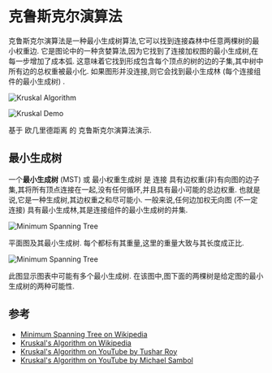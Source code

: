
# 克鲁斯克尔演算法

克鲁斯克尔演算法是一种最小生成树算法,它可以找到连接森林中任意两棵树的最小权重边. 它是图论中的一种贪婪算法,因为它找到了连接加权图的最小生成树,在每一步增加了成本弧. 这意味着它找到形成包含每个顶点的树的边的子集,其中树中所有边的总权重被最小化. 如果图形并没连接,则它会找到最小生成林 (每个连接组件的最小生成树) . 

![Kruskal Algorithm](https://upload.wikimedia.org/wikipedia/commons/5/5c/MST_kruskal_en.gif)

![Kruskal Demo](https://upload.wikimedia.org/wikipedia/commons/b/bb/KruskalDemo.gif)

基于 欧几里德距离 的 克鲁斯克尔演算法演示. 

## 最小生成树

一个**最小生成树** (MST) 或 最小权重生成树 是 连接 具有边权重(非)有向图的边子集,其将所有顶点连接在一起,没有任何循环,并且具有最小可能的总边权重. 也就是说,它是一种生成树,其边权重之和尽可能小. 一般来说,任何边加权无向图 (不一定连接) 具有最小生成林,其是连接组件的最小生成树的并集. 

![Minimum Spanning Tree](https://upload.wikimedia.org/wikipedia/commons/d/d2/Minimum_spanning_tree.svg)

平面图及其最小生成树. 每个都标有其重量,这里的重量大致与其长度成正比. 

![Minimum Spanning Tree](https://upload.wikimedia.org/wikipedia/commons/c/c9/Multiple_minimum_spanning_trees.svg)

此图显示图表中可能有多个最小生成树. 在该图中,图下面的两棵树是给定图的最小生成树的两种可能性. 

## 参考

-   [Minimum Spanning Tree on Wikipedia](https://en.wikipedia.org/wiki/Minimum_spanning_tree)
-   [Kruskal's Algorithm on Wikipedia](https://en.wikipedia.org/wiki/Kruskal%27s_algorithm)
-   [Kruskal's Algorithm on YouTube by Tushar Roy](https://www.youtube.com/watch?v=fAuF0EuZVCk&list=PLLXdhg_r2hKA7DPDsunoDZ-Z769jWn4R8)
-   [Kruskal's Algorithm on YouTube by Michael Sambol](https://www.youtube.com/watch?v=71UQH7Pr9kU&list=PLLXdhg_r2hKA7DPDsunoDZ-Z769jWn4R8)
